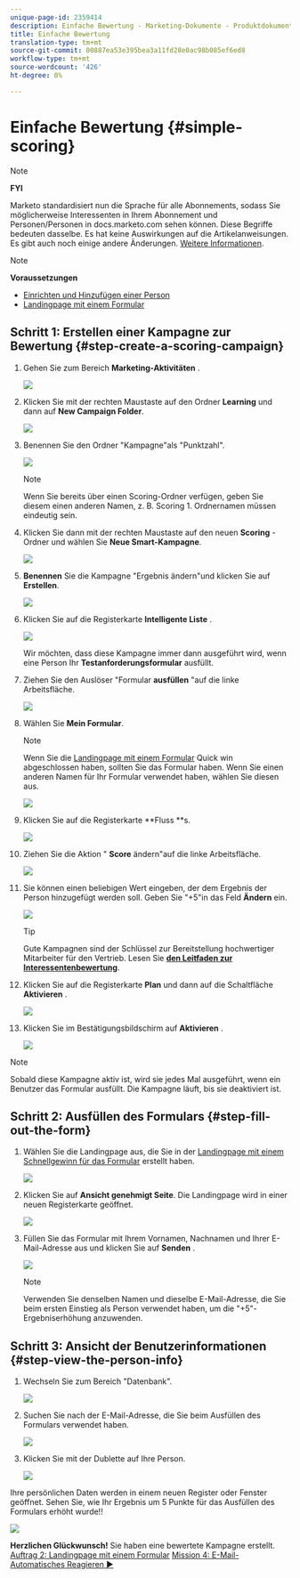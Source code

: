 ```yaml
---
unique-page-id: 2359414
description: Einfache Bewertung - Marketing-Dokumente - Produktdokumentation
title: Einfache Bewertung
translation-type: tm+mt
source-git-commit: 00887ea53e395bea3a11fd28e0ac98b085ef6ed8
workflow-type: tm+mt
source-wordcount: '426'
ht-degree: 0%

---
```



# Einfache Bewertung {#simple-scoring}

>[!NOTE]
>
>**FYI**
>
>Marketo standardisiert nun die Sprache für alle Abonnements, sodass Sie möglicherweise Interessenten in Ihrem Abonnement und Personen/Personen in docs.marketo.com sehen können. Diese Begriffe bedeuten dasselbe. Es hat keine Auswirkungen auf die Artikelanweisungen. Es gibt auch noch einige andere Änderungen. [Weitere Informationen](http://docs.marketo.com/display/DOCS/Updates+to+Marketo+Terminology).

>[!NOTE]
>
>**Voraussetzungen**
>
>* [Einrichten und Hinzufügen einer Person](get-set-up-and-add-a-person.md)
>* [Landingpage mit einem Formular](landing-page-with-a-form.md)

>



## Schritt 1: Erstellen einer Kampagne zur Bewertung {#step-create-a-scoring-campaign}

1. Gehen Sie zum Bereich **Marketing-Aktivitäten** .

   ![](assets/ma-1.png)

1. Klicken Sie mit der rechten Maustaste auf den Ordner **Learning** und dann auf **New Campaign Folder**.

   ![](assets/two-2.png)

1. Benennen Sie den Ordner &quot;Kampagne&quot;als &quot;Punktzahl&quot;.

   ![](assets/three-1.png)

   >[!NOTE]
   >
   >Wenn Sie bereits über einen Scoring-Ordner verfügen, geben Sie diesem einen anderen Namen, z. B. Scoring 1. Ordnernamen müssen eindeutig sein.

1. Klicken Sie dann mit der rechten Maustaste auf den neuen **Scoring** -Ordner und wählen Sie **Neue Smart-Kampagne**.

   ![](assets/four.png)

1. **Benennen** Sie die Kampagne &quot;Ergebnis ändern&quot;und klicken Sie auf **Erstellen**.

   ![](assets/five-1.png)

1. Klicken Sie auf die Registerkarte **Intelligente Liste** .

   ![](assets/six-1.png)

   Wir möchten, dass diese Kampagne immer dann ausgeführt wird, wenn eine Person Ihr **Testanforderungsformular** ausfüllt.

1. Ziehen Sie den Auslöser &quot;Formular **ausfüllen** &quot;auf die linke Arbeitsfläche.

   ![](assets/image2014-9-24-11-3a43-3a35.png)

1. Wählen Sie **Mein Formular**.

   >[!NOTE]
   >
   >Wenn Sie die [Landingpage mit einem Formular](landing-page-with-a-form.md) Quick win abgeschlossen haben, sollten Sie das Formular haben. Wenn Sie einen anderen Namen für Ihr Formular verwendet haben, wählen Sie diesen aus.

   ![](assets/image2014-9-24-11-3a44-3a16.png)

1. Klicken Sie auf die Registerkarte **Fluss **s.

   ![](assets/image2014-9-24-11-3a44-3a33.png)

1. Ziehen Sie die Aktion &quot; **Score** ändern&quot;auf die linke Arbeitsfläche.

   ![](assets/image2014-9-24-11-3a44-3a45.png)

1. Sie können einen beliebigen Wert eingeben, der dem Ergebnis der Person hinzugefügt werden soll. Geben Sie &quot;+5&quot;in das Feld **Ändern** ein.

   ![](assets/eleven-1.png)

   >[!TIP]
   >
   >Gute Kampagnen sind der Schlüssel zur Bereitstellung hochwertiger Mitarbeiter für den Vertrieb. Lesen Sie [**den Leitfaden zur Interessentenbewertung**](http://www.marketo.com/definitive-guides/lead-scoring/).

1. Klicken Sie auf die Registerkarte **Plan** und dann auf die Schaltfläche **Aktivieren** .

   ![](assets/twelve-1.png)

1. Klicken Sie im Bestätigungsbildschirm auf **Aktivieren** .

   ![](assets/thirteen-1.png)

>[!NOTE]
>
>Sobald diese Kampagne aktiv ist, wird sie jedes Mal ausgeführt, wenn ein Benutzer das Formular ausfüllt. Die Kampagne läuft, bis sie deaktiviert ist.

## Schritt 2: Ausfüllen des Formulars {#step-fill-out-the-form}

1. Wählen Sie die Landingpage aus, die Sie in der [Landingpage mit einem Schnellgewinn für das Formular](landing-page-with-a-form.md) erstellt haben.

   ![](assets/fourteen-1.png)

1. Klicken Sie auf **Ansicht genehmigt Seite**. Die Landingpage wird in einer neuen Registerkarte geöffnet.

   ![](assets/image2014-9-24-11-3a47-3a51.png)

1. Füllen Sie das Formular mit Ihrem Vornamen, Nachnamen und Ihrer E-Mail-Adresse aus und klicken Sie auf **Senden** .

   ![](assets/image2014-9-24-11-3a47-3a59.png)

   >[!NOTE]
   >
   >Verwenden Sie denselben Namen und dieselbe E-Mail-Adresse, die Sie beim ersten Einstieg als Person verwendet haben, um die &quot;+5&quot;-Ergebniserhöhung anzuwenden.

## Schritt 3: Ansicht der Benutzerinformationen {#step-view-the-person-info}

1. Wechseln Sie zum Bereich &quot;Datenbank&quot;.

   ![](assets/db-2.png)

1. Suchen Sie nach der E-Mail-Adresse, die Sie beim Ausfüllen des Formulars verwendet haben.

   ![](assets/eighteen.png)

1. Klicken Sie mit der Dublette auf Ihre Person.

   ![](assets/nineteen.png)

Ihre persönlichen Daten werden in einem neuen Register oder Fenster geöffnet. Sehen Sie, wie Ihr Ergebnis um 5 Punkte für das Ausfüllen des Formulars erhöht wurde!!

![](assets/twenty.png)

**Herzlichen Glückwunsch!** Sie haben eine bewertete Kampagne erstellt.
[Auftrag 2: Landingpage mit einem Formular](landing-page-with-a-form.md) [Mission 4: E-Mail-Automatisches Reagieren ►](email-auto-response.md)